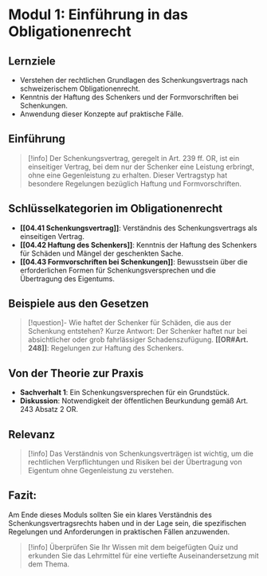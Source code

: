 # Modul 1: Einführung in das Obligationenrecht

## Lernziele
- Verstehen der rechtlichen Grundlagen des Schenkungsvertrags nach schweizerischem Obligationenrecht.
- Kenntnis der Haftung des Schenkers und der Formvorschriften bei Schenkungen.
- Anwendung dieser Konzepte auf praktische Fälle.

## Einführung
>[!info] 
>Der Schenkungsvertrag, geregelt in Art. 239 ff. OR, ist ein einseitiger Vertrag, bei dem nur der Schenker eine Leistung erbringt, ohne eine Gegenleistung zu erhalten. Dieser Vertragstyp hat besondere Regelungen bezüglich Haftung und Formvorschriften.

## Schlüsselkategorien im Obligationenrecht
- **[[04.41 Schenkungsvertrag]]**: Verständnis des Schenkungsvertrags als einseitigen Vertrag.
- **[[04.42 Haftung des Schenkers]]**: Kenntnis der Haftung des Schenkers für Schäden und Mängel der geschenkten Sache.
- **[[04.43 Formvorschriften bei Schenkungen]]**: Bewusstsein über die erforderlichen Formen für Schenkungsversprechen und die Übertragung des Eigentums.

## Beispiele aus den Gesetzen
>[!question]- Wie haftet der Schenker für Schäden, die aus der Schenkung entstehen?
>Kurze Antwort: Der Schenker haftet nur bei absichtlicher oder grob fahrlässiger Schadenszufügung.
>**[[OR#Art. 248]]**: Regelungen zur Haftung des Schenkers.

## Von der Theorie zur Praxis
- **Sachverhalt 1**: Ein Schenkungsversprechen für ein Grundstück.
- **Diskussion**: Notwendigkeit der öffentlichen Beurkundung gemäß Art. 243 Absatz 2 OR.

## Relevanz
>[!info] 
>Das Verständnis von Schenkungsverträgen ist wichtig, um die rechtlichen Verpflichtungen und Risiken bei der Übertragung von Eigentum ohne Gegenleistung zu verstehen.

## Fazit:
Am Ende dieses Moduls sollten Sie ein klares Verständnis des Schenkungsvertragsrechts haben und in der Lage sein, die spezifischen Regelungen und Anforderungen in praktischen Fällen anzuwenden.
>[!info] 
>Überprüfen Sie Ihr Wissen mit dem beigefügten Quiz und erkunden Sie das Lehrmittel für eine vertiefte Auseinandersetzung mit dem Thema.